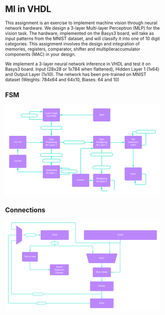 # Ml in VHDL
This assignment is an exercise to implement machine vision through neural network hardware. We design a
3-layer Multi-layer Perceptron (MLP) for the vision task. The hardware, implemented on the Basys3 board,
will take as input patterns from the MNIST dataset, and will classify it into one of 10 digit categories.
This assignment involves the design and integration of memories, registers, comparator, shifter and multiplieraccumulator components (MAC) in your design.

We implement a 3-layer neural network inference in VHDL and test it on Basys3 board. Input (28x28 or 1x784 when flattened), Hidden Layer 1 (1x64) and Output Layer (1x10). The network has been pre-trained on MNIST dataset (Weights: 784x64 and 64x10, Biases: 64 and 10) 

## FSM
![FSM](./python/Blank%20diagram.png)

## Connections
![FSM](./python/Blank%20diagram%20(1).png)